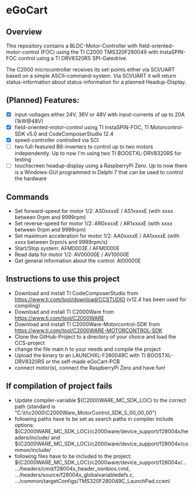 
# eGoCart

## Overview

This repository contains a BLDC-Motor-Controller with field-oriented-motor-control (FOC) using the TI C2000 TMS320F280049 with InstaSPIN-FOC control using a TI DRV8320RS SPI-Gatedrive.

The C2000 microcontroller receives its set-points either via SCI/UART based on a simple ASCII-command-system. Via SCI/UART it will return status-information about status-information for a planned Headup-Display.

## (Planned) Features:
* [x] input-voltages either 24V, 36V or 48V with input-currents of up to 20A (1kW@48V)
* [x] field-oriented-motor-control using TI InstaSPIN-FOC, TI Motorcontrol-SDK v5.0 and CodeComposerStudio 12.4
* [x] speed-controller controlled via SCI
* [ ] two full-featured B6-inverters to control up to two motors independently. Up to now I'm using two TI BOOSTXL-DRV8320RS for testing
* [ ] touchscreen headup-display using a RaspberryPi Zero. Up to now there is a Windows-GUI programmed in Delphi 7 that can be used to control the hardware

## Commands
* Set forward-speed for motor 1/2: AS0xxxxE / AS1xxxxE (with xxxx between 0rpm and 9999rpm)
* Set reverse-speed for motor 1/2: AR0xxxxE / AR1xxxxE (with xxxx between 0rpm and 9999rpm)
* Set maximum acceleration for motor 1/2: AA0xxxxE / AA1xxxxE (with xxxx between 0rpm/s and 9999rpm/s)
* Start/Stop system: AFM0003E / AFM0000E
* Read data for motor 1/2: AV00000E / AV10000E
* Get general information about the control: AI00000E

## Instructions to use this project
* Download and install TI CodeComposerStudio from https://www.ti.com/tool/download/CCSTUDIO (v12.4 has been used for compiling)
* Download and install TI C2000Ware from https://www.ti.com/tool/C2000WARE
* Download and install TI C2000Ware-Motorcontrol-SDK from https://www.ti.com/tool/C2000WARE-MOTORCONTROL-SDK
* Clone the GitHub-Project to a directory of your choice and load the CCS-project
* change the file main.h to your needs and compile the project
* Upload the binary to an LAUNCHXL-F280049C with TI BOOSTXL-DRV8320RS or the self-made eGoCart-PCB
* connect motor(s), connect the RaspberryPi Zero and have fun!

## If compilation of project fails
* Update compiler-variable ${C2000WARE_MC_SDK_LOC} to the correct path (standard is "C:\ti\c2000\C2000Ware_MotorControl_SDK_5_00_00_00")
* following paths have to be set as search paths in compiler include options: ${C2000WARE_MC_SDK_LOC}/c2000ware/device_support/f28004x/headers/include/ and ${C2000WARE_MC_SDK_LOC}/c2000ware/device_support/f28004x/common/include/
* following files have to be included to the project: ${C2000WARE_MC_SDK_LOC}/c2000ware/device_support/f28004x/...  .../headers/cmd/f28004x_header_nonbios.cmd, .../headers/source/f28004x_globalvariabledefs.c, .../common/targetConfigs/TMS320F280049C_LaunchPad.ccxml
